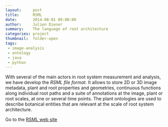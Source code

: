 ```yaml
---
layout:     post
title:      RSML
date:       2014-08-01 09:00:00
author:     Julien Diener
summary:    The language of root architecture
categories: project
thumbnail:  folder-open 
tags:
 - image-analysis
 - ontology
 - java
 - python
---
```


With several of the main actors in root system measurement and analysis, we have develop the *RSML file format*. It allows to store 2D or 3D image metadata, plant and root properties and geometries, continuous functions along individual root paths and a suite of annotations at the image, plant or root scales, at one or several time points. The plant ontologies are used to describe botanical entities that are relevant at the scale of root system architecture.

Go to the [RSML web site](http://rootsystemml.github.io/)
